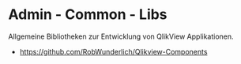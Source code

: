 # Admin - Common - Libs

Allgemeine Bibliotheken zur Entwicklung von QlikView Applikationen.

* https://github.com/RobWunderlich/Qlikview-Components
